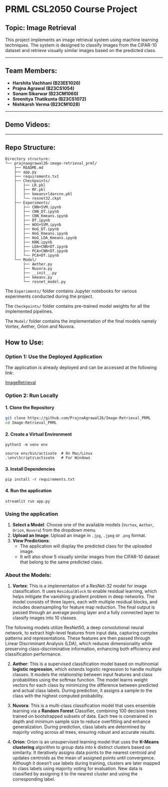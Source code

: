 # PRML CSL2050 Course Project

## Topic: Image Retrieval

This project implements an image retrieval system using machine learning techniques. The system is designed to classify images from the CIFAR-10 dataset and retrieve visually similar images based on the predicted class.

---

## Team Members:
- **Harshita Vachhani (B23EE1026)**
- **Prajna Agrawal (B23CS1054)**
- **Sonam Sikarwar (B23CM1060)**
- **Sreenitya Thatikunta (B23CS1072)**
- **Nishkarsh Verma (B23CM1028)**

---

## Demo Videos:
<!-- - [Demo Video 1: Overview of the Project](#)
- [Demo Video 2: How to Use the Web Application](#)
- [Demo Video 3: Model Training and Evaluation](#) -->

---

## Repo Structure:
```
Directory structure:
└── prajnaagrawal26-image-retrieval_prml/
    ├── README.md
    ├── app.py
    ├── requirements.txt
    ├── Checkpoints/
    │   ├── LR.pkl
    │   ├── RF.pkl
    │   ├── kmeans+lda+cnn.pkl
    │   └── resnet32.ckpt
    ├── Experiments/
    │   ├── CNN+SVM.ipynb
    │   ├── CNN_DT.ipynb
    │   ├── CNN_Kmeans.ipynb
    │   ├── DT.ipynb
    │   ├── HOG+SVM.ipynb
    │   ├── HoG_DT.ipynb
    │   ├── HoG_Kmeans.ipynb
    │   ├── HoG_LDA_Kmeans.ipynb
    │   ├── KNN.ipynb
    │   ├── LDA+CNN+DT.ipynb
    │   ├── PCA+CNN+DT.ipynb
    │   └── PCA+DT.ipynb
    └── Model/
        ├── Aether.py
        ├── Nuvora.py
        ├── __init__.py
        ├── kmeans.py
        └── resnet_model.py
```
The ```Experiments/``` folder contains Jupyter notebooks for various experiments conducted during the project.

The ```Checkpoints/``` folder contains pre-trained model weights for all the implemented pipelines.

The ```Model/``` folder contains the implementation of the final models namely Vortex, Aether, Orion and Nuvora.

## How to Use:

### Option 1: Use the Deployed Application
The application is already deployed and can be accessed at the following link:

[ImageRetrieval](http://34.131.53.70:8501/)

### Option 2: Run Locally

#### 1. Clone the Repository
```bash
git clone https://github.com/PrajnaAgrawal26/Image-Retrieval_PRML
cd Image-Retrieval_PRML
```

#### 2. Create a Virtual Environment
```
python3 -m venv env

source env/bin/activate  # On Mac/Linux
.\env\Scripts\activate   # For Windows
```

#### 3. Install Dependencies
```
pip install -r requirements.txt
```

#### 4. Run the application
```
streamlit run app.py
```

### Using the application

1. **Select a Model**: Choose one of the available models (`Vortex`, `Aether`, `Orion`, `Nuvora`) from the dropdown menu.
2. **Upload an Image**: Upload an image in `.jpg`, `.jpeg` or `.png` format.
3. **View Predictions**:
   - The application will display the predicted class for the uploaded image.
   - It will also show 5 visually similar images from the CIFAR-10 dataset that belong to the same predicted class.


### About the Models:

1. **Vortex**: This is a implementation of a ResNet-32 model for image classification. It uses `ResidualBlock` to enable residual learning, which helps mitigate the vanishing gradient problem in deep networks. The model consists of three layers, each with multiple residual blocks, and includes downsampling for feature map reduction. The final output is passed through an average pooling layer and a fully connected layer to classify images into 10 classes.

The following models utilize ResNet50, a deep convolutional neural network, to extract high-level features from input data, capturing complex patterns and representations. These features are then passed through Linear Discriminant Analysis (LDA), which reduces dimensionality while preserving class-discriminative information, enhancing both efficiency and classification performance.

2. **Aether**: This is a supervised classification model based on multinomial **logistic regression**, which extends logistic regression to handle multiple classes. It models the relationship between input features and class probabilities using the softmax function. The model learns weight vectors for each class by minimizing the difference between predicted and actual class labels. During prediction, it assigns a sample to the class with the highest computed probability.

3. **Nuvora**: This is a multi-class classification model that uses ensemble learning via a **Random Forest** Classifier, combining 100 decision trees trained on bootstrapped subsets of data. Each tree is constrained in depth and minimum sample size to reduce overfitting and enhance generalization. During prediction, class labels are determined by majority voting across all trees, ensuring robust and accurate results.

4. **Orion**: Orion is an unsupervised learning model that uses the **K-Means clustering** algorithm to group data into k distinct clusters based on similarity. It iteratively assigns data points to the nearest centroid and updates centroids as the mean of assigned points until convergence. Although it doesn’t use labels during training, clusters are later mapped to class labels using majority voting for evaluation. New data is classified by assigning it to the nearest cluster and using the corresponding label.
